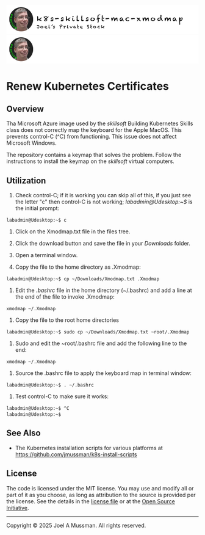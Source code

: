 [//]: # (README.md)
[//]: # (Copyright © 2025 Joel A Mussman. All rights reserved.)
[//]: #

![Banner Light](https://raw.githubusercontent.com/jmussman/cdn-fun/main/banners/banner-k8s-skillsoft-mac-xmodmap-light.png#gh-light-mode-only)
![Banner Light](https://raw.githubusercontent.com/jmussman/cdn-fun/main/banners/banner-k8s-skillsoft-mac-xmodmap-dark.png#gh-dark-mode-only)

# Renew Kubernetes Certificates

## Overview

Tha Microsoft Azure image used by the *skillsoft* Building Kubernetes Skills class does not
correctly map the keyboard for the Apple MacOS.
This prevents control-C (^C) from functioning.
This issue does not affect Microsoft Windows.

The repository contains a keymap that solves the problem.
Follow the instructions to install the keymap on the *skillsoft* virtual computers.

## Utilization

1. Check control-C; if it is working you can skip all of this, if you just see the letter "c"
then control-C is not working;
*labadmin@Udesktop:~$* is the initial prompt:
```
labadmin@Udesktop:~$ c
```
1. Click on the Xmodmap.txt file in the files tree.

1. Click the download button and save the file in your *Downloads* folder.
1. Open a terminal window.
1. Copy the file to the home directory as .Xmodmap:
```
labadmin@Udesktop:~$ cp ~/Downloads/Xmodmap.txt .Xmodmap
```
1. Edit the *.bashrc* file in the home directory (~/.bashrc) and add
a line at the end of the file to invoke .Xmodmap:
```
xmodmap ~/.Xmodmap
```
1. Copy the file to the root home directories
```
labadmin@Udesktop:~$ sudo cp ~/Downloads/Xmodmap.txt ~root/.Xmodmap
```
1. Sudo and edit the ~root/.bashrc file and add the following line to the end:
```
xmodmap ~/.Xmodmap
```
1. Source the .bashrc file to apply the keyboard map in terminal window:
```
labadmin@Udesktop:~$ . ~/.bashrc
```
1. Test control-C to make sure it works:
```
labadmin@Udesktop:~$ ^C
labadmin@Udesktop:~$
```

## See Also

* The Kubernetes installation scripts for various platforms at https://github.com/jmussman/k8s-install-scripts

## License

The code is licensed under the MIT license. You may use and modify all or part of it as you choose, as long as attribution to the source is provided per the license. See the details in the [license file](./LICENSE.md) or at the [Open Source Initiative](https://opensource.org/licenses/MIT).

<hr>
Copyright © 2025 Joel A Mussman. All rights reserved.